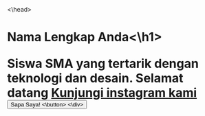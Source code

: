    <!DOCTYPE html>
   <html>
   <head>
          <title>profil saya - Udin</title>
          <link rel="stylesheet" href="style.css">
   <\head>
   <body>
          <div class="kartu profil">
          <omg SRC="foto-profil.jpg" alt="foto profil saya">
          <h1>Nama Lengkap Anda<\h1>
          <p>Siswa SMA yang tertarik dengan teknologi dan desain. Selamat datang
          <a href="https://instagram.com/fthr.rrr">Kunjungi instagram kami
          <button id="sapaButton">Sapa Saya! <\button>
       <\div>
   <script SRC=script.js><\script>
     </body>
     </html>
            
          <!-- konten yang terlihat oleh pengunjung akan ada di sini -->
   <>       
